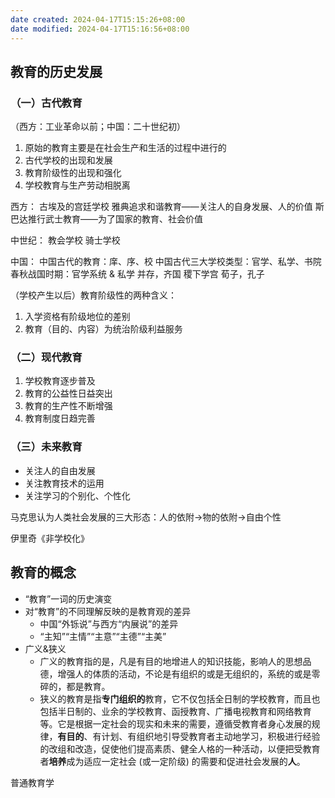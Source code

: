 ```yaml
---
date created: 2024-04-17T15:15:26+08:00
date modified: 2024-04-17T15:16:56+08:00
---
```

## 教育的历史发展

### （一）古代教育

（西方：工业革命以前；中国：二十世纪初）

1. 原始的教育主要是在社会生产和生活的过程中进行的
2. 古代学校的出现和发展
3. 教育阶级性的出现和强化
4. 学校教育与生产劳动相脱离

西方：
古埃及的宫廷学校
雅典追求和谐教育——关注人的自身发展、人的价值
斯巴达推行武士教育——为了国家的教育、社会价值

中世纪：
教会学校
骑士学校

中国：
中国古代的教育：庠、序、校
中国古代三大学校类型：官学、私学、书院
春秋战国时期：官学系统 & 私学 并存，齐国 稷下学宫 荀子，孔子

（学校产生以后）教育阶级性的两种含义：
1. 入学资格有阶级地位的差别
2. 教育（目的、内容）为统治阶级利益服务

### （二）现代教育

1. 学校教育逐步普及
2. 教育的公益性日益突出
3. 教育的生产性不断增强
4. 教育制度日趋完善

### （三）未来教育

- 关注人的自由发展
- 关注教育技术的运用
- 关注学习的个别化、个性化

马克思认为人类社会发展的三大形态：人的依附→物的依附→自由个性

伊里奇《非学校化》

## 教育的概念

- “教育”一词的历史演变
- 对“教育”的不同理解反映的是教育观的差异
	- 中国“外铄说”与西方“内展说”的差异
	- “主知”“主情”“主意”“主德”“主美”
- 广义&狭义
	- 广义的教育指的是，凡是有目的地增进人的知识技能，影响人的思想品德，增强人的体质的活动，不论是有组织的或是无组织的，系统的或是零碎的，都是教育。
	- 狭义的教育是指**专门组织的**教育，它不仅包括全日制的学校教育，而且也包括半日制的、业余的学校教育、函授教育、广播电视教育和网络教育等。它是根据一定社会的现实和未来的需要，遵循受教育者身心发展的规律，**有目的**、有计划、有组织地引导受教育者主动地学习，积极进行经验的改组和改造，促使他们提高素质、健全人格的一种活动，以便把受教育者**培养**成为适应一定社会 (或一定阶级) 的需要和促进社会发展的**人**。

普通教育学